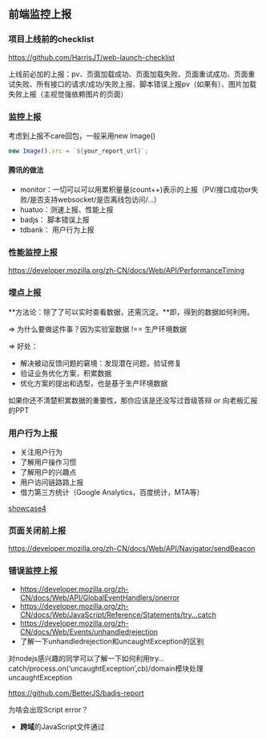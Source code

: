 ## 前端监控上报

### 项目上线前的checklist
https://github.com/HarrisJT/web-launch-checklist

上线前必加的上报：pv、页面加载成功、页面加载失败、页面重试成功、页面重试失败、所有接口的请求/成功/失败上报、脚本错误上报pv（如果有）、图片加载失败上报（主视觉强依赖图片的页面）

### 监控上报
考虑到上报不care回包，一般采用new Image()
```javascript
new Image().src = `${your_report_url}`;
```

#### 腾讯的做法
- monitor：一切可以可以用累积量量(count++)表示的上报（PV/接口成功or失败/是否支持websocket/是否离线包访问/…）
- huatuo：测速上报、性能上报
- badjs： 脚本错误上报
- tdbank： 用户行为上报

### 性能监控上报
https://developer.mozilla.org/zh-CN/docs/Web/API/PerformanceTiming

### 埋点上报

**方法论：除了了可以实时查看数据，还需沉淀。**即，得到的数据如何利用。

=> 为什么要做这件事？因为实验室数据 !== 生产环境数据

=> 好处：
- 解决被动反馈问题的窘境：发现潜在问题，验证修复
- 验证业务优化方案，积累数据
- 优化方案的提出和选型，也是基于生产环境数据

如果你还不清楚积累数据的重要性，那你应该是还没写过晋级答辩 or 向老板汇报的PPT

### 用户行为上报
- 关注用户行为
- 了解用户操作习惯
- 了解用户的兴趣点
- 用户访问链路路上报
- 借力第三方统计（Google Analytics，百度统计，MTA等）

[showcase4](https://github.com/FE-star/showcase4)

### 页面关闭前上报
https://developer.mozilla.org/zh-CN/docs/Web/API/Navigator/sendBeacon

### 错误监控上报
- https://developer.mozilla.org/zh-CN/docs/Web/API/GlobalEventHandlers/onerror
- https://developer.mozilla.org/zh-CN/docs/Web/JavaScript/Reference/Statements/try...catch
- https://developer.mozilla.org/zh-CN/docs/Web/Events/unhandledrejection
- 了解一下unhandledrejection和uncaughtException的区别

对nodejs感兴趣的同学可以了解一下如何利用try…catch/process.on(‘uncaughtException’,cb)/domain模块处理uncaughtException

https://github.com/BetterJS/badjs-report

为啥会出现Script error？
- **跨域**的JavaScript文件通过<script>标签引入，且内部发生脚本错误
- 通过window.onerror注册监听脚本错误事件
- 现代浏览器器：firefox、chrome、safari
- native调用js代码时发生脚本错误
- https://stackoverflow.com/questions/5913978/cryptic-script-error-reported-in-javascript-in-chrome-and-firefox
- https://blog.sentry.io/2016/05/17/what-is-script-error

方案一：
- 跨域JavaScript文件的服务端响应设置cors
- script标签设置crossorigin属性

方案二：
- 对入口和异步方案全部用try…catch包裹
- ajax和websocket的callback
- setTimout和setInterval
- Promise
- define和require
- 事件监听
- 主入口

**两套方案不冲突，可以一起用。**

- 根据错误上报趋势及时发现问题，验证修复效果
- 纳入绩效考核，推动大家积极解决错误

https://cloud.tencent.com/developer/article/1004564

### 利用AOP将上报与业务分离